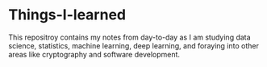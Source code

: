 # Things-I-learned

This repositroy contains my notes from day-to-day as I am studying data science, statistics, machine learning, deep learning, and foraying into other areas like cryptography and software development.
